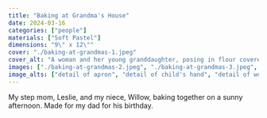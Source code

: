 ```yaml
---
title: "Baking at Grandma's House"
date: 2024-03-16
categories: ["people"]
materials: ["Soft Pastel"]
dimensions: "9\" x 12\""
cover: "./baking-at-grandmas-1.jpeg"
cover_alt: "A woman and her young granddaughter, posing in flour covered aprons in the kitchen"
images: ["./baking-at-grandmas-2.jpeg", "./baking-at-grandmas-3.jpeg", "./baking-at-grandmas-5.jpeg", "./baking-at-grandmas-4.jpeg"]
image_alts: ["detail of apron", "detail of child's hand", "detail of woman's face", "detail of child's face"]
---
```

My step mom, Leslie, and my niece, Willow, baking together on a sunny afternoon. Made for my dad for his birthday.